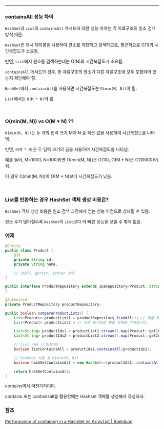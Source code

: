 ***

### containsAll 성능 차이

`HashSet`과 `List`의 `containsAll` 메서드에 대한 성능 차이는 각 자료구조의 원소 검색 방식 때문.

`HashSet`은 해시 테이블을 사용하여 원소를 저장하고 검색하므로, 평균적으로 O(1)의 시간복잡도가 소요됨.

반면, `List`에서 원소를 검색하는데는 O(N)의 시간복잡도가 소요됨.

`containsAll` 메서드의 경우, 한 자료구조의 원소가 다른 자료구조에 모두 포함되어 있는지 확인해야 함.

`HashSet`에서 `containsAll`을 사용하면 시간복잡도는 `O(min(M, N))`이 됨.

`List`에서는 `O(M * N)`이 됨.

<br>

### O(min(M, N)) vs  O(M * N) ??

`O(min(M, N))`는 두 개의 입력 크기 M과 N 중 작은 값을 사용하여 시간복잡도를 나타냄.

반면, `O(M * N)`은 두 입력 크기의 곱을 사용하여 시간복잡도를 나타냄.

예를 들어, M=1000, N=10이라면 O(min(M, N))은 O(10), O(M * N)은 O(10000)이 됨.

이 경우 O(min(M, N))이 O(M * N)보다 시간복잡도가 낮음.

<br>

### List를 반환하는 경우 HashSet 객체 생성 비용은?

`HashSet` 객체 생성 비용은 원소 검색 과정에서 얻는 성능 이점으로 상쇄될 수 있음.

원소 수가 많아질수록 `HashSet`이 `List`보다 더 빠른 성능을 보일 수 밖에 없음.

### 예제

```java
@Entity
public class Product {
    @Id
    private String id;
    private String name;

    // 생성자, getter, setter 생략
}

public interface ProductRepository extends JpaRepository<Product, String> {
}

```

```java
@Autowired
private ProductRepository productRepository;

public boolean compareProductLists() {
    List<Product> productList1 = productRepository.findAll(); // 제품 목록을 가져옵니다.
    List<Product> productList2 = // 다른 방식으로 제품 목록을 가져옵니다.

    List<String> productIds1 = productList1.stream().map(Product::getId).collect(Collectors.toList());
    List<String> productIds2 = productList2.stream().map(Product::getId).collect(Collectors.toList());

    // List 사용 시 O(M*N)
    boolean listContainsAll = productIds1.containsAll(productIds2);

    // HashSet 사용 시 O(min(M, N))
    boolean hashSetContainsAll = new HashSet<>(productIds1).containsAll(productIds2);

    return hashSetContainsAll;
}

```

contains역시 마찬가지이다.

contains 또는 containsall을 활용할때는 Hashset 객체를 생성해서 작성하자.


### 참조

[Performance of contains() in a HashSet vs ArrayList | Baeldung](https://www.baeldung.com/java-hashset-arraylist-contains-performance)
